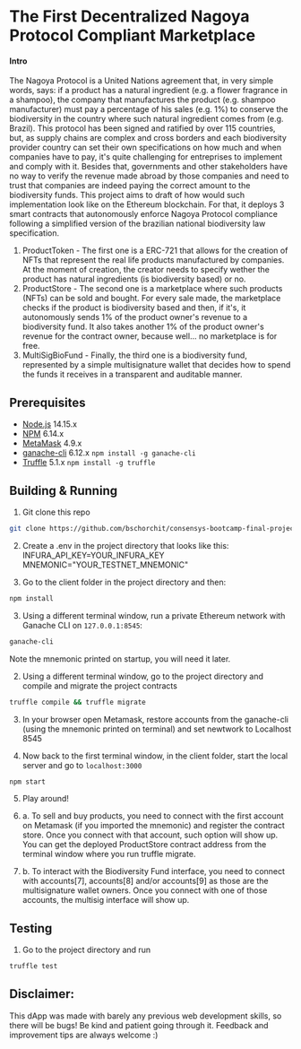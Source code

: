 # The First Decentralized Nagoya Protocol Compliant Marketplace
#### Intro
The Nagoya Protocol is a United Nations agreement that, in very simple words, says: if a product has a natural ingredient (e.g. a flower fragrance in a shampoo), the company that manufactures the product (e.g. shampoo manufacturer) must pay a percentage of his sales (e.g. 1%) to conserve the biodiversity in the country where such natural ingredient comes from (e.g. Brazil). 
This protocol has been signed and ratified by over 115 countries, but, as supply chains are complex and cross borders and each biodiversity provider country can set their own specifications on how much and when companies have to pay, it's quite challenging for entreprises to implement and comply with it. Besides that, governments and other stakeholders have no way to verify the revenue made abroad by those companies and need to trust that companies are indeed paying the correct amount to the biodiversity funds.
This project aims to draft of how would such implementation look like on the Ethereum blockchain. 
For that, it deploys 3 smart contracts that autonomously enforce Nagoya Protocol compliance following a simplified version of the brazilian national biodiversity law specification. 
1. ProductToken - The first one is a ERC-721 that allows for the creation of NFTs that represent the real life products manufactured by companies. At the moment of creation, the creator needs to specify wether the product has natural ingredients (is biodiversity based) or no.
2. ProductStore - The second one is a marketplace where such products (NFTs) can be sold and bought. For every sale made, the marketplace checks if the product is biodiversity based and then, if it's, it autonomously sends 1% of the product owner's revenue to a biodiversity fund. It also takes another 1% of the product owner's revenue for the contract owner, because well... no marketplace is for free.
3. MultiSigBioFund - Finally, the third one is a biodiversity fund, represented by a simple multisignature wallet that decides how to spend the funds it receives in a transparent and auditable manner.


## Prerequisites

- [Node.js](https://nodejs.org) 14.15.x
- [NPM](https://npm.org) 6.14.x
- [MetaMask](https://metamask.io/) 4.9.x
- [ganache-cli](https://github.com/trufflesuite/ganache-cli) 6.12.x `npm install -g ganache-cli`
- [Truffle](https://truffleframework.com/) 5.1.x `npm install -g truffle`

## Building & Running

1. Git clone this repo 

```bash
git clone https://github.com/bschorchit/consensys-bootcamp-final-project.git
```

2. Create a .env in the project directory that looks like this:
INFURA_API_KEY=YOUR_INFURA_KEY
MNEMONIC="YOUR_TESTNET_MNEMONIC"

2. Go to the client folder in the project directory and then:

```bash
npm install
```

3. Using a different terminal window, run a private Ethereum network with Ganache CLI on `127.0.0.1:8545`:

```bash
ganache-cli
```

Note the mnemonic printed on startup, you will need it later.

2. Using a different terminal window, go to the project directory and compile and migrate the project contracts

```bash
truffle compile && truffle migrate
```

3. In your browser open Metamask, restore accounts from the ganache-cli (using the mnemonic printed on terminal) and set newtwork to Localhost 8545

4. Now back to the first terminal window, in the client folder, start the local server and go to `localhost:3000`

```bash
npm start
```

5. Play around! 

5. a. To sell and buy products, you need to connect with the first account on Metamask (if you imported the mnemonic) and register the contract store. Once you connect with that account, such option will show up. You can get the deployed ProductStore contract address from the terminal window where you run truffle migrate.

5. b. To interact with the Biodiversity Fund interface, you need to connect with accounts[7], accounts[8] and/or accounts[9] as those are the multisignature wallet owners. Once you connect with one of those accounts, the multisig interface will show up. 


## Testing

1. Go to the project directory and run

```bash
truffle test
```

## Disclaimer: 
This dApp was made with barely any previous web development skills, so there will be bugs! Be kind and patient going through it.
Feedback and improvement tips are always welcome :)

